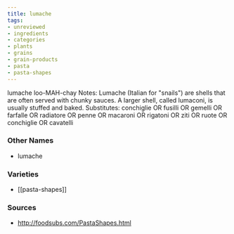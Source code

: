 ```yaml
---
title: lumache
tags:
- unreviewed
- ingredients
- categories
- plants
- grains
- grain-products
- pasta
- pasta-shapes
---
```

lumache loo-MAH-chay Notes: Lumache (Italian for "snails") are shells that are often served with chunky sauces. A larger shell, called lumaconi, is usually stuffed and baked. Substitutes: conchiglie OR fusilli OR gemelli OR farfalle OR radiatore OR penne OR macaroni OR rigatoni OR ziti OR ruote OR conchiglie OR cavatelli

### Other Names

* lumache

### Varieties

* [[pasta-shapes]]

### Sources
* http://foodsubs.com/PastaShapes.html

